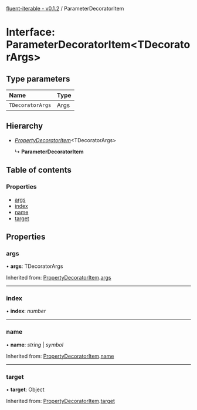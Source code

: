 [fluent-iterable - v0.1.2](../README.md) / ParameterDecoratorItem

# Interface: ParameterDecoratorItem<TDecoratorArgs\>

## Type parameters

Name | Type |
:------ | :------ |
`TDecoratorArgs` | Args |

## Hierarchy

* [*PropertyDecoratorItem*](propertydecoratoritem.md)<TDecoratorArgs\>

  ↳ **ParameterDecoratorItem**

## Table of contents

### Properties

- [args](parameterdecoratoritem.md#args)
- [index](parameterdecoratoritem.md#index)
- [name](parameterdecoratoritem.md#name)
- [target](parameterdecoratoritem.md#target)

## Properties

### args

• **args**: TDecoratorArgs

Inherited from: [PropertyDecoratorItem](propertydecoratoritem.md).[args](propertydecoratoritem.md#args)

___

### index

• **index**: *number*

___

### name

• **name**: *string* \| *symbol*

Inherited from: [PropertyDecoratorItem](propertydecoratoritem.md).[name](propertydecoratoritem.md#name)

___

### target

• **target**: Object

Inherited from: [PropertyDecoratorItem](propertydecoratoritem.md).[target](propertydecoratoritem.md#target)
